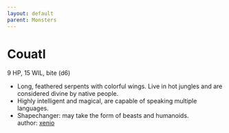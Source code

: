```yaml
---
layout: default
parent: Monsters 
--- 
```

# Couatl
9 HP, 15 WIL, bite (d6)  
- Long, feathered serpents with colorful wings.   Live in hot jungles and are considered divine by native people.  
- Highly intelligent and magical, are capable of speaking multiple languages.  
- Shapechanger: may take the form of beasts and humanoids.  
author: [xenio](https://xenioinabottle.blogspot.com/2021/02/classic-monsters-for-cairnito-part-1.html) 
